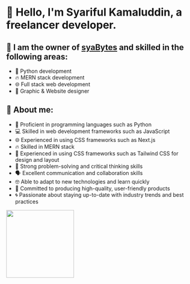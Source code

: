# 🌟 Hello, I'm Syariful Kamaluddin, a freelancer developer. 

## 🌟 I am the owner of [syaBytes](https://github.com/syaBytes) and skilled in the following areas:
- 🐍 Python development
- 🔥 MERN stack development
- 🌐 Full stack web development
- 🎨 Graphic & Website designer

## 🌟 About me:
- 🐍 Proficient in programming languages such as Python
- 💻 Skilled in web development frameworks such as JavaScript
- 🌐 Experienced in using CSS frameworks such as Next.js
- 🔥 Skilled in MERN stack
- 💅 Experienced in using CSS frameworks such as Tailwind CSS for design and layout
- 🤔 Strong problem-solving and critical thinking skills
- 🗣 Excellent communication and collaboration skills
- 🤓 Able to adapt to new technologies and learn quickly
- 💪 Committed to producing high-quality, user-friendly products
- 🌀 Passionate about staying up-to-date with industry trends and best practices

<img height="180em" src="https://github-readme-stats.vercel.app/api?username=Gapur&show_icons=true&hide_border=true&&count_private=true&include_all_commits=true" />
